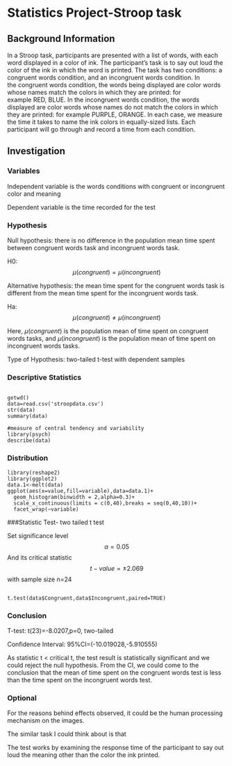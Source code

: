 # Statistics Project-Stroop task


## Background Information

In a Stroop task, participants are presented with a list of words, with each word displayed in a color of ink. The participant’s task is to say out loud the color of the ink in which the word is printed. The task has two conditions: a congruent words condition, and an incongruent words condition. In the congruent words condition, the words being displayed are color words whose names match the colors in which they are printed: for example RED, BLUE. In the incongruent words condition, the words displayed are color words whose names do not match the colors in which they are printed: for example PURPLE, ORANGE. In each case, we measure the time it takes to name the ink colors in equally-sized lists. Each participant will go through and record a time from each condition.

## Investigation
### Variables

Independent variable is the words conditions with congruent or incongruent color and meaning

Dependent variable is the time recorded for the test

### Hypothesis
Null hypothesis: there is no difference in the population mean time spent between congruent words task and incongruent words task.

H0: $$\mu(congruent) = \mu(incongruent)$$

Alternative hypothesis: the mean time spent for the congruent words task is different from the mean time spent for the incongruent words task.

Ha: $$\mu(congruent) \neq \mu(incongruent)$$

Here, $\mu(congruent)$ is the population mean of time spent on congruent words tasks, and $\mu(incongruent)$ is the population mean of time spent on incongruent words tasks.

Type of Hypothesis: two-tailed t-test with dependent samples

### Descriptive Statistics

```{r}

getwd()
data=read.csv('stroopdata.csv')
str(data)
summary(data)

#measure of central tendency and variability
library(psych)
describe(data)

```
### Distribution
```{r}
library(reshape2)
library(ggplot2)
data.1<-melt(data)
ggplot(aes(x=value,fill=variable),data=data.1)+
  geom_histogram(binwidth = 2,alpha=0.3)+
  scale_x_continuous(limits = c(0,40),breaks = seq(0,40,10))+
  facet_wrap(~variable)

```


###Statistic Test- two tailed t test

Set  significance level $$\alpha=0.05$$ And its critical statistic $$ t-value=\pm2.069 $$ with sample size n=24

```{r}

t.test(data$Congruent,data$Incongruent,paired=TRUE)

```
### Conclusion

T-test: t(23)=-8.0207,p=0, two-tailed

Confidence Interval: 95%CI=(-10.019028,-5.910555)

As statistic t < critical t, the test result is statistically significant and we could reject the null hypothesis. 
From the CI, we could come to the conclusion that the mean of time spent on the congruent words test is less than the time spent on the incongruent words test.

### Optional

For the reasons behind effects observed, it could be the human processing mechanism on the images.

The similar task I could think about is that 

The test works by examining the response time of the participant to say out loud the meaning other than the color the ink printed. 


